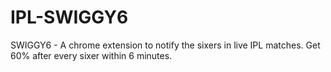 # IPL-SWIGGY6
SWIGGY6 - A chrome extension to notify the sixers in live IPL matches. Get 60% after every sixer within 6 minutes.
